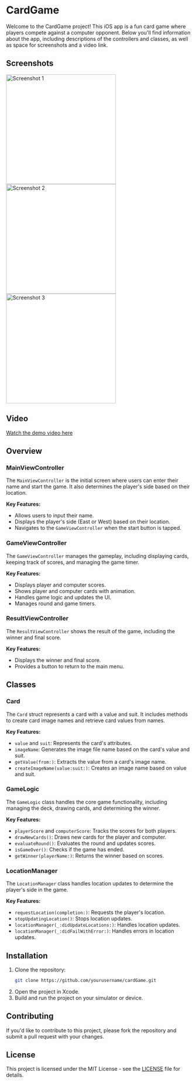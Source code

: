 # CardGame

Welcome to the CardGame project! This iOS app is a fun card game where players compete against a computer opponent. Below you'll find information about the app, including descriptions of the controllers and classes, as well as space for screenshots and a video link.

## Screenshots

<img src="https://github.com/user-attachments/assets/bdfef915-c8f2-4aaa-85bd-f89cb5e945bd" alt="Screenshot 1" width="300"/>


<img src="https://github.com/user-attachments/assets/042232da-a104-4149-bdcb-4387e8d68253" alt="Screenshot 2" width="300"/>


<img src="https://github.com/user-attachments/assets/9c63c61d-b433-46e3-9d5d-74e268431040" alt="Screenshot 3" width="300"/>


## Video

[Watch the demo video here](link_to_video)

## Overview

### MainViewController

The `MainViewController` is the initial screen where users can enter their name and start the game. It also determines the player's side based on their location.

**Key Features:**
- Allows users to input their name.
- Displays the player's side (East or West) based on their location.
- Navigates to the `GameViewController` when the start button is tapped.

### GameViewController

The `GameViewController` manages the gameplay, including displaying cards, keeping track of scores, and managing the game timer.

**Key Features:**
- Displays player and computer scores.
- Shows player and computer cards with animation.
- Handles game logic and updates the UI.
- Manages round and game timers.

### ResultViewController

The `ResultViewController` shows the result of the game, including the winner and final score.

**Key Features:**
- Displays the winner and final score.
- Provides a button to return to the main menu.

## Classes

### Card

The `Card` struct represents a card with a value and suit. It includes methods to create card image names and retrieve card values from names.

**Key Features:**
- `value` and `suit`: Represents the card's attributes.
- `imageName`: Generates the image file name based on the card's value and suit.
- `getValue(from:)`: Extracts the value from a card's image name.
- `createImageName(value:suit:)`: Creates an image name based on value and suit.

### GameLogic

The `GameLogic` class handles the core game functionality, including managing the deck, drawing cards, and determining the winner.

**Key Features:**
- `playerScore` and `computerScore`: Tracks the scores for both players.
- `drawNewCards()`: Draws new cards for the player and computer.
- `evaluateRound()`: Evaluates the round and updates scores.
- `isGameOver()`: Checks if the game has ended.
- `getWinner(playerName:)`: Returns the winner based on scores.

### LocationManager

The `LocationManager` class handles location updates to determine the player's side in the game.

**Key Features:**
- `requestLocation(completion:)`: Requests the player's location.
- `stopUpdatingLocation()`: Stops location updates.
- `locationManager(_:didUpdateLocations:)`: Handles location updates.
- `locationManager(_:didFailWithError:)`: Handles errors in location updates.

## Installation

1. Clone the repository:
    ```bash
    git clone https://github.com/yourusername/cardGame.git
    ```
2. Open the project in Xcode.
3. Build and run the project on your simulator or device.

## Contributing

If you'd like to contribute to this project, please fork the repository and submit a pull request with your changes.

## License

This project is licensed under the MIT License - see the [LICENSE](LICENSE) file for details.
